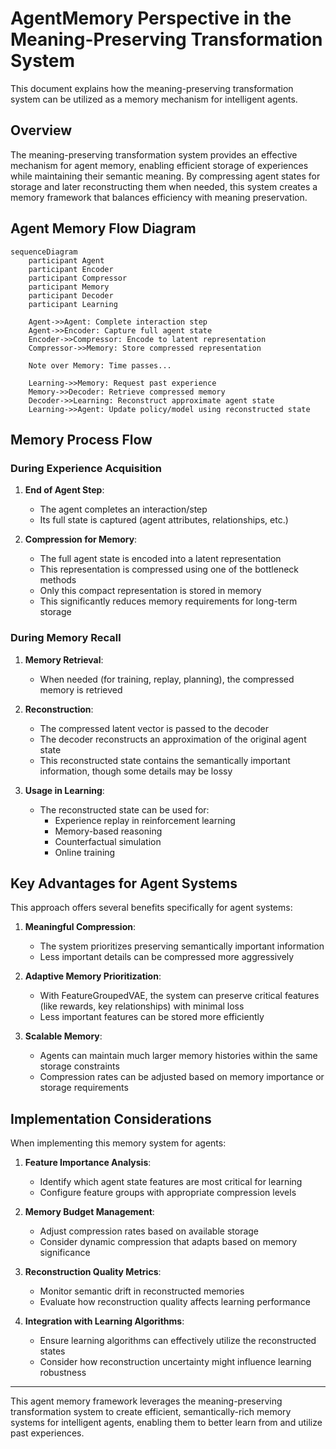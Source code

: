 # AgentMemory Perspective in the Meaning-Preserving Transformation System

This document explains how the meaning-preserving transformation system can be utilized as a memory mechanism for intelligent agents.

## Overview

The meaning-preserving transformation system provides an effective mechanism for agent memory, enabling efficient storage of experiences while maintaining their semantic meaning. By compressing agent states for storage and later reconstructing them when needed, this system creates a memory framework that balances efficiency with meaning preservation.

## Agent Memory Flow Diagram

```mermaid
sequenceDiagram
    participant Agent
    participant Encoder
    participant Compressor
    participant Memory
    participant Decoder
    participant Learning
    
    Agent->>Agent: Complete interaction step
    Agent->>Encoder: Capture full agent state
    Encoder->>Compressor: Encode to latent representation
    Compressor->>Memory: Store compressed representation
    
    Note over Memory: Time passes...
    
    Learning->>Memory: Request past experience
    Memory->>Decoder: Retrieve compressed memory
    Decoder->>Learning: Reconstruct approximate agent state
    Learning->>Agent: Update policy/model using reconstructed state
```

## Memory Process Flow

### During Experience Acquisition
1. **End of Agent Step**: 
   - The agent completes an interaction/step
   - Its full state is captured (agent attributes, relationships, etc.)

2. **Compression for Memory**:
   - The full agent state is encoded into a latent representation
   - This representation is compressed using one of the bottleneck methods
   - Only this compact representation is stored in memory
   - This significantly reduces memory requirements for long-term storage

### During Memory Recall
1. **Memory Retrieval**:
   - When needed (for training, replay, planning), the compressed memory is retrieved

2. **Reconstruction**:
   - The compressed latent vector is passed to the decoder
   - The decoder reconstructs an approximation of the original agent state
   - This reconstructed state contains the semantically important information, though some details may be lossy

3. **Usage in Learning**:
   - The reconstructed state can be used for:
     - Experience replay in reinforcement learning
     - Memory-based reasoning
     - Counterfactual simulation
     - Online training

## Key Advantages for Agent Systems

This approach offers several benefits specifically for agent systems:

1. **Meaningful Compression**: 
   - The system prioritizes preserving semantically important information
   - Less important details can be compressed more aggressively

2. **Adaptive Memory Prioritization**:
   - With FeatureGroupedVAE, the system can preserve critical features (like rewards, key relationships) with minimal loss
   - Less important features can be stored more efficiently

3. **Scalable Memory**:
   - Agents can maintain much larger memory histories within the same storage constraints
   - Compression rates can be adjusted based on memory importance or storage requirements

## Implementation Considerations

When implementing this memory system for agents:

1. **Feature Importance Analysis**:
   - Identify which agent state features are most critical for learning
   - Configure feature groups with appropriate compression levels

2. **Memory Budget Management**:
   - Adjust compression rates based on available storage
   - Consider dynamic compression that adapts based on memory significance

3. **Reconstruction Quality Metrics**:
   - Monitor semantic drift in reconstructed memories
   - Evaluate how reconstruction quality affects learning performance

4. **Integration with Learning Algorithms**:
   - Ensure learning algorithms can effectively utilize the reconstructed states
   - Consider how reconstruction uncertainty might influence learning robustness

---

This agent memory framework leverages the meaning-preserving transformation system to create efficient, semantically-rich memory systems for intelligent agents, enabling them to better learn from and utilize past experiences. 